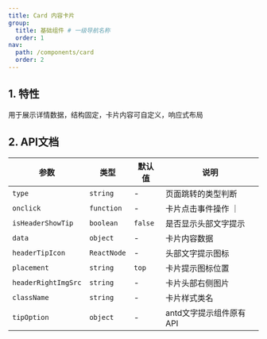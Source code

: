```yaml
---
title: Card 内容卡片
group: 
  title: 基础组件 # 一级导航名称
  order: 1 
nav:
  path: /components/card
  order: 2
---
```


## 1. 特性

用于展示详情数据，结构固定，卡片内容可自定义，响应式布局

## 2. API文档

| 参数                | 类型        | 默认值  | 说明                    |
| ------------------- | ----------- | ------- | ----------------------- |
| `type`              | `string`    | -       | 页面跳转的类型判断      |
| `onclick`           | `function`  | -       | 卡片点击事件操作 ｜     |
| `isHeaderShowTip`   | `boolean`   | `false` | 是否显示头部文字提示    |
| `data`              | `object`    | -       | 卡片内容数据            |
| `headerTipIcon`     | `ReactNode` | -       | 头部文字提示图标        |
| `placement`         | `string`    | `top`   | 卡片提示图标位置        |
| `headerRightImgSrc` | `string`    | -       | 卡片头部右侧图片        |
| `className`         | `string`    | -       | 卡片样式类名            |
| `tipOption`         | `object`    | -       | antd文字提示组件原有API |

<code src="./demo/basic.tsx" title='内容卡片'  ></code>

